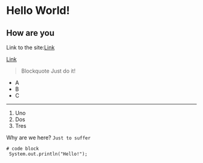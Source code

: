 # Hello World!
## How are you
Link to the site:[Link](https://github.com/Kav1770/cse15l-lab-reports/edit/main/index.md)


[Link](https://search.brave.com/images?q=image+of+a+cat&source=web&img=8)
> Blockquote Just do it! 
* A
* B
* C

---
1. Uno
2. Dos
3. Tres

Why are we here? `Just to suffer`

```
# code block
 System.out.println("Hello!");
```

